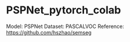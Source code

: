 # PSPNet_pytorch_colab
Model: PSPNet
Dataset: PASCALVOC
Reference: https://github.com/hszhao/semseg
